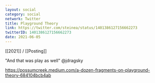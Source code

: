 ```yaml
---
layout: social
category: social
network: Twitter
title: Playground Theory
link: https://twitter.com/steinea/status/1401386127156662273
twitterID: 1401386127156662273
date: 2021-06-05
---
```


[[2021]] / [[Posting]]

"And that was play as well" @jdragsky

<https://possumcreek.medium.com/a-dozen-fragments-on-playground-theory-684104bcb4ab>
